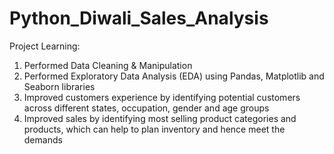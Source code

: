 # Python_Diwali_Sales_Analysis

Project Learning: 
1. Performed Data Cleaning & Manipulation
2. Performed Exploratory Data Analysis (EDA) using Pandas, Matplotlib and Seaborn libraries
3. Improved customers experience by identifying potential customers across different states, occupation, gender and age groups
4. Improved sales by identifying most selling product categories and products, which can help to plan inventory and hence meet the demands
